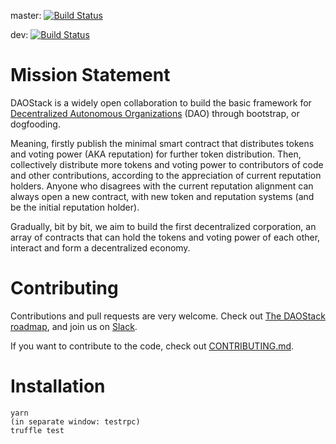 master: [![Build Status](https://travis-ci.org/daostack/daostack.svg?branch=master)](https://travis-ci.org/daostack/daostack)

dev: [![Build Status](https://travis-ci.org/daostack/daostack.svg?branch=dev)](https://travis-ci.org/daostack/daostack)


# Mission Statement

DAOStack is a widely open collaboration to build the basic framework for [Decentralized Autonomous Organizations](https://en.wikipedia.org/wiki/Decentralized_autonomous_organization) (DAO) through  bootstrap, or dogfooding.

Meaning, firstly publish the minimal smart contract that distributes tokens and voting power (AKA reputation) for further token distribution. Then, collectively distribute more tokens and voting power to contributors of code and other contributions, according to the appreciation of current reputation holders. Anyone who disagrees with the current reputation alignment can always open a new contract, with new token and reputation systems (and be the initial reputation holder). 

Gradually, bit by bit, we aim to build the first decentralized corporation, an array of contracts that can hold the tokens and voting power of each other, interact and form a decentralized economy.



# Contributing

Contributions and pull requests are very welcome. Check out [The DAOStack roadmap](docs/roadmap.md), and join us on [Slack](daostack.slack.com).

If you want to contribute to the code, check out  [CONTRIBUTING.md](CONTRIBUTING.md).

# Installation

```
yarn
(in separate window: testrpc)
truffle test
```
